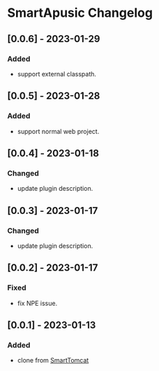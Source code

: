 <!-- Keep a Changelog guide -> https://keepachangelog.com -->

# SmartApusic Changelog

## [0.0.6] - 2023-01-29
### Added

- support external classpath.

## [0.0.5] - 2023-01-28
### Added

- support normal web project.

## [0.0.4] - 2023-01-18
### Changed
- update plugin description.

## [0.0.3] - 2023-01-17
### Changed

- update plugin description.

## [0.0.2] - 2023-01-17
### Fixed

- fix NPE issue.

## [0.0.1] - 2023-01-13
### Added

- clone from [SmartTomcat](https://github.com/zengkid/SmartTomcat)

